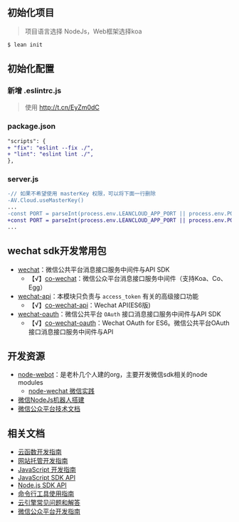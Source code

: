 ## 初始化项目

> 项目语言选择 NodeJs，Web框架选择koa

```sh
$ lean init
```

## 初始化配置

### 新增 .eslintrc.js

> 使用 http://t.cn/EyZm0dC

### package.json

```diff
"scripts": {
+ "fix": "eslint --fix ./",
+ "lint": "eslint lint ./",
},
```

### server.js

```diff
-// 如果不希望使用 masterKey 权限，可以将下面一行删除
-AV.Cloud.useMasterKey()
...
-const PORT = parseInt(process.env.LEANCLOUD_APP_PORT || process.env.PORT || 3000)
+const PORT = parseInt(process.env.LEANCLOUD_APP_PORT || process.env.PORT || 3000, 10)
...
```

## wechat sdk开发常用包

- [wechat](http://t.cn/EywsiRb)：微信公共平台消息接口服务中间件与API SDK
  - 【√】[co-wechat](http://t.cn/EyA7xfJ)：微信公众平台消息接口服务中间件（支持Koa、Co、Egg）
- [wechat-api](http://t.cn/EyA215h)：本模块只负责与 `access_token` 有关的高级接口功能
  - 【√】[co-wechat-api](http://t.cn/EyAG2mf)：Wechat API(ES6版)
- [wechat-oauth](http://t.cn/EywsnyK)：微信公共平台 `OAuth` 接口消息接口服务中间件与API SDK
  - 【√】[co-wechat-oauth](http://t.cn/EyAA5wl)：Wechat OAuth for ES6。微信公共平台OAuth接口消息接口服务中间件与API 

## 开发资源

- [node-webot](http://t.cn/zRG5li2)：是老朴几个人建的org，主要开发微信sdk相关的node modules
  - [node-wechat 微信实践](http://t.cn/RGeW6F6)
- [微信NodeJs机器人搭建](http://t.cn/EyAZICU)
- [微信公众平台技术文档](http://t.cn/RoyMaWU)

## 相关文档

* [云函数开发指南](https://leancloud.cn/docs/leanengine_cloudfunction_guide-node.html)
* [网站托管开发指南](https://leancloud.cn/docs/leanengine_webhosting_guide-node.html)
* [JavaScript 开发指南](https://leancloud.cn/docs/leanstorage_guide-js.html)
* [JavaScript SDK API](https://leancloud.github.io/javascript-sdk/docs/)
* [Node.js SDK API](https://github.com/leancloud/leanengine-node-sdk/blob/master/API.md)
* [命令行工具使用指南](https://leancloud.cn/docs/leanengine_cli.html)
* [云引擎常见问题和解答](https://leancloud.cn/docs/leanengine_faq.html)
* [微信公众平台开发指南](https://leancloud.cn/docs/webhosting_weixin.html)
